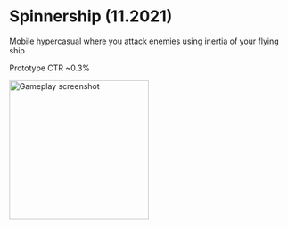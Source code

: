 # Spinnership (11.2021)
Mobile hypercasual where you attack enemies using inertia of your flying ship

Prototype CTR ~0.3%


<img src="https://github.com/avdevmain/Spinning-robot/blob/main/spinbot.jpg" width="250" title="Gameplay screenshot">
